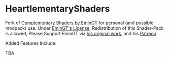 # HeartlementaryShaders
Fork of [Complementary Shaders by EminGT](https://github.com/ComplementaryDevelopment/ComplementaryShadersV4) for personal (and possible modpack) use.
Under [EminGT's License](https://github.com/ComplementaryDevelopment/ComplementaryShadersV4/blob/main/License.txt), Redistribution of this Shader-Pack is allowed, Please Support EminGT via [his original work](https://www.curseforge.com/minecraft/customization/complementary-shaders#:~:text=Complementary%20Shaders%201%20Select%20the%20ComplementaryResources%20as%20your,3%20Select%20the%20ComplementaryShaders%20as%20your%20shader%20pack), and his [Patreon](https://www.patreon.com/emingt)


Added Features Include:

TBA
